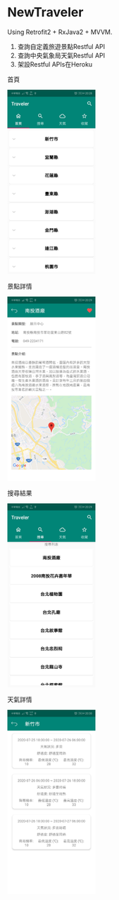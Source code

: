 # NewTraveler
Using Retrofit2 + RxJava2 + MVVM.

1. 查詢自定義旅遊景點Restful API
2. 查詢中央氣象局天氣Restful API
3. 架設Restful APIs在Heroku

首頁

<img src="https://github.com/ericli0625/NewTraveler/blob/dev/screenshot/home.jpg" alt="drawing" width="200"/>

景點詳情

<img src="https://github.com/ericli0625/NewTraveler/blob/dev/screenshot/attraction.jpg" alt="drawing" width="200"/>

搜尋結果

<img src="https://github.com/ericli0625/NewTraveler/blob/dev/screenshot/search.jpg" alt="drawing" width="200"/>

天氣詳情

<img src="https://github.com/ericli0625/NewTraveler/blob/dev/screenshot/weather.jpg" alt="drawing" width="200"/>
